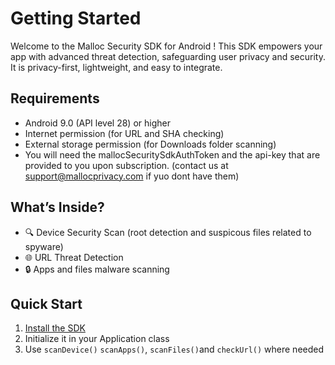 # Getting Started

Welcome to the Malloc Security SDK for Android !
This SDK empowers your app with advanced threat detection, safeguarding user privacy and security. It is privacy-first, lightweight, and easy to integrate.

## Requirements

- Android 9.0 (API level 28) or higher
- Internet permission (for URL and SHA checking)
- External storage permission (for Downloads folder scanning)
- You will need the mallocSecuritySdkAuthToken and the api-key that are provided to you upon subscription.
  (contact us at support@mallocprivacy.com if yuo dont have them)

## What’s Inside?

- 🔍 Device Security Scan (root detection and suspicous files related to spyware) 
- 🌐 URL Threat Detection
- 🔒 Apps and files malware scanning 

## Quick Start

1. [Install the SDK](./installation.md)
2. Initialize it in your Application class
3. Use `scanDevice()`  `scanApps()`, `scanFiles()`and `checkUrl()` where needed
